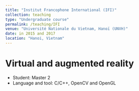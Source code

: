 ```yaml
---
title: "Institut Francophone International (IFI)"
collection: teaching
type: "Undergraduate course"
permalink: /teaching/IFI
venue: "Université Nationale du Vietnam, Hanoï (UNVH)"
date: in 2015 and 2017
location: "Hanoi, Vietnam"
---
```


Virtual and augmented reality
======

* Student: Master 2
* Language and tool: C/C++, OpenCV and OpenGL